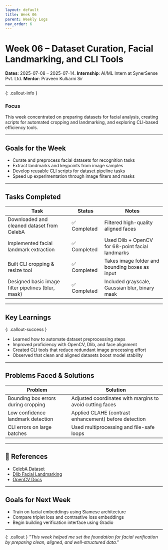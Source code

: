 ```yaml
---
layout: default
title: Week 06
parent: Weekly Logs
nav_order: 6
---
```


# Week 06 – Dataset Curation, Facial Landmarking, and CLI Tools

**Dates**: 2025-07-08 – 2025-07-14.
**Internship**: AI/ML Intern at SynerSense Pvt. Ltd.
**Mentor**: Praveen Kulkarni Sir

---

{: .callout-info }

### Focus

This week concentrated on preparing datasets for facial analysis, creating scripts for automated cropping and landmarking, and exploring CLI-based efficiency tools.

---

## Goals for the Week

* Curate and preprocess facial datasets for recognition tasks
* Extract landmarks and keypoints from image samples
* Develop reusable CLI scripts for dataset pipeline tasks
* Speed up experimentation through image filters and masks

---

## Tasks Completed

| Task                                               | Status      | Notes                                            |
| -------------------------------------------------- | ----------- | ------------------------------------------------ |
| Downloaded and cleaned dataset from CelebA         | ✅ Completed | Filtered high-quality aligned faces              |
| Implemented facial landmark extraction             | ✅ Completed | Used Dlib + OpenCV for 68-point facial landmarks |
| Built CLI cropping & resize tool                   | ✅ Completed | Takes image folder and bounding boxes as input   |
| Designed basic image filter pipelines (blur, mask) | ✅ Completed | Included grayscale, Gaussian blur, binary mask   |

---

## Key Learnings

{: .callout-success }

* Learned how to automate dataset preprocessing steps
* Improved proficiency with OpenCV, Dlib, and face alignment
* Created CLI tools that reduce redundant image processing effort
* Observed that clean and aligned datasets boost model stability

---

## Problems Faced & Solutions

| Problem                             | Solution                                                 |
| ----------------------------------- | -------------------------------------------------------- |
| Bounding box errors during cropping | Adjusted coordinates with margins to avoid cutting faces |
| Low confidence landmark detection   | Applied CLAHE (contrast enhancement) before detection    |
| CLI errors on large batches         | Used multiprocessing and file-safe loops                 |

---

## 📌 References

* [CelebA Dataset](https://mmlab.ie.cuhk.edu.hk/projects/CelebA.html)
* [Dlib Facial Landmarking](http://dlib.net/face_landmark_detection.py.html)
* [OpenCV Docs](https://docs.opencv.org/)

---

## Goals for Next Week

* Train on facial embeddings using Siamese architecture
* Compare triplet loss and contrastive loss embeddings
* Begin building verification interface using Gradio

---

{: .callout }
*"This week helped me set the foundation for facial verification by preparing clean, aligned, and well-structured data."*
